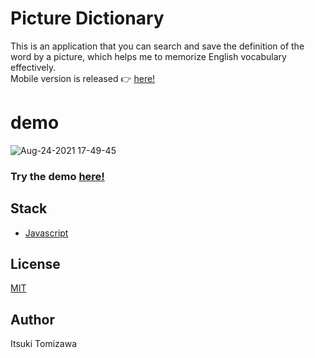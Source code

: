 # Picture Dictionary # 

This is an application that you can search and save the definition of the word by a picture, which helps me to memorize English vocabulary effectively.\
Mobile version is released 👉  [here!](https://github.com/tommytommychopper/mobile-picture-dictionary)

# demo

![Aug-24-2021 17-49-45](https://user-images.githubusercontent.com/48965717/130708374-4c389ced-31cc-4860-b134-44973ad944e4.gif)


### Try the demo [here!](https://loving-rosalind-89a04b.netlify.app/)

## Stack

- [Javascript](https://www.javascript.com/)

## License

[MIT](https://choosealicense.com/licenses/mit/)

## Author

Itsuki Tomizawa





